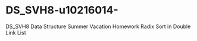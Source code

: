 DS_SVH8-u10216014-
==================

DS_SVH8 Data Structure Summer Vacation Homework   Radix Sort in Double Link List
